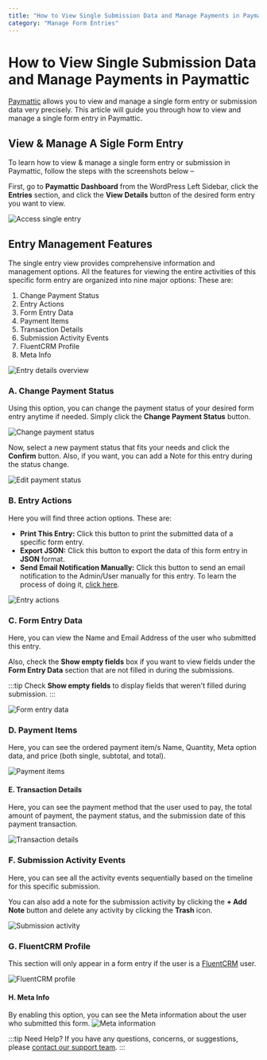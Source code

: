```yaml
---
title: "How to View Single Submission Data and Manage Payments in Paymattic"
category: "Manage Form Entries"
---
```


# How to View Single Submission Data and Manage Payments in Paymattic

[Paymattic](https://paymattic.com/) allows you to view and manage a single form entry or submission data very precisely. This article will guide you through how to view and manage a single form entry in Paymattic.


## View & Manage A Sigle Form Entry 

To learn how to view & manage a single form entry or submission in Paymattic, follow the steps with the screenshots below – 

First, go to **Paymattic Dashboard** from the WordPress Left Sidebar, click the **Entries** section, and click the **View Details** button of the desired form entry you want to view.

![Access single entry](/images/manage-form-entries/how-to-view-single-submission-data-and-manage-payments-in-paymattic/1.-Open-desired-form-entry-from-Entries-section-scaled.webp)

## Entry Management Features

The single entry view provides comprehensive information and management options. All the features for viewing the entire activities of this specific form entry are organized into nine major options: These are: 

1. Change Payment Status
2. Entry Actions
3. Form Entry Data
4. Payment Items
5. Transaction Details
6. Submission Activity Events
7. FluentCRM Profile
8. Meta Info

![Entry details overview](/images/manage-form-entries/how-to-view-single-submission-data-and-manage-payments-in-paymattic/2.-Entire-detail-of-an-entry-scaled.webp)

### A. Change Payment Status

Using this option, you can change the payment status of your desired form entry anytime if needed. 
Simply click the **Change Payment Status** button.

![Change payment status](/images/manage-form-entries/how-to-view-single-submission-data-and-manage-payments-in-paymattic/3.-Change-payment-status.webp)

Now, select a new payment status that fits your needs and click the **Confirm** button.
Also, if you want, you can add a Note for this entry during the status change.

![Edit payment status](/images/manage-form-entries/how-to-view-single-submission-data-and-manage-payments-in-paymattic/4.-Edit-Payment-Status-Pop-up.webp)

### B. Entry Actions

Here you will find three action options. These are:

* **Print This Entry:** Click this button to print the submitted data of a specific form entry.
* **Export JSON:** Click this button to export the data of this form entry in **JSON** format.
* **Send Email Notification Manually:** Click this button to send an email notification to the Admin/User manually for this entry. To learn the process of doing it, [click here](/how-to-setup-email-notifications-in-paymattic-wordpress-plugin).

![Entry actions](/images/manage-form-entries/how-to-view-single-submission-data-and-manage-payments-in-paymattic/5.-Entry-Actions.webp)

### C. Form Entry Data 

Here, you can view the Name and Email Address of the user who submitted this entry. 

Also, check the **Show empty fields** box if you want to view fields under the **Form Entry Data** section that are not filled in during the submissions.

:::tip
Check **Show empty fields** to display fields that weren't filled during submission.
:::

![Form entry data](/images/manage-form-entries/how-to-view-single-submission-data-and-manage-payments-in-paymattic/6.-Form-entry-data.webp)

### D. Payment Items

Here, you can see the ordered payment item/s Name, Quantity, Meta option data, and price (both single, subtotal, and total). 

![Payment items](/images/manage-form-entries/how-to-view-single-submission-data-and-manage-payments-in-paymattic/7.-Payment-Items.webp)

#### E. Transaction Details

Here, you can see the payment method that the user used to pay, the total amount of payment, the payment status, and the submission date of this payment transaction. 

![Transaction details](/images/manage-form-entries/how-to-view-single-submission-data-and-manage-payments-in-paymattic/8.-Transaction-details.webp)

### F. Submission Activity  Events 

Here, you can see all the activity events sequentially based on the timeline for this specific submission.

You can also add a note for the submission activity by clicking the **+ Add Note** button and delete any activity by clicking the **Trash** icon.

![Submission activity](/images/manage-form-entries/how-to-view-single-submission-data-and-manage-payments-in-paymattic/9.-Submission-Eventt-Activity.webp)

### G. FluentCRM Profile 

This section will only appear in a form entry if the user is a [FluentCRM](http://fluentcrm.com) user.

![FluentCRM profile](/images/manage-form-entries/how-to-view-single-submission-data-and-manage-payments-in-paymattic/10.-Fluent-CRM-Profile.webp)

#### H. Meta Info

By enabling this option, you can see the Meta information about the user who submitted this form.
![Meta information](/images/manage-form-entries/how-to-view-single-submission-data-and-manage-payments-in-paymattic/11.-Meta-Info.webp)

:::tip Need Help?
If you have any questions, concerns, or suggestions, please [contact our support team](https://wpmanageninja.com/support-tickets/).
:::